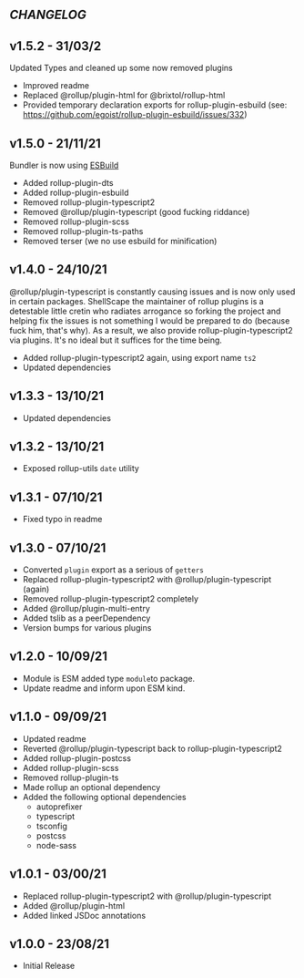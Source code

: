## _CHANGELOG_

## v1.5.2 - 31/03/2

Updated Types and cleaned up some now removed plugins

- Improved readme
- Replaced @rollup/plugin-html for @brixtol/rollup-html
- Provided temporary declaration exports for rollup-plugin-esbuild (see: https://github.com/egoist/rollup-plugin-esbuild/issues/332)

## v1.5.0 - 21/11/21

Bundler is now using [ESBuild](https://github.com/egoist/rollup-plugin-esbuild)

- Added rollup-plugin-dts
- Added rollup-plugin-esbuild
- Removed rollup-plugin-typescript2
- Removed @rollup/plugin-typescript (good fucking riddance)
- Removed rollup-plugin-scss
- Removed rollup-plugin-ts-paths
- Removed terser (we no use esbuild for minification)

## v1.4.0 - 24/10/21

@rollup/plugin-typescript is constantly causing issues and is now only used in certain packages. ShellScape the maintainer of rollup plugins is a detestable little cretin who radiates arrogance so forking the project and helping fix the issues is not something I would be prepared to do (because fuck him, that's why). As a result, we also provide rollup-plugin-typescript2 via plugins. It's no ideal but it suffices for the time being.

- Added rollup-plugin-typescript2 again, using export name `ts2`
- Updated dependencies

## v1.3.3 - 13/10/21

- Updated dependencies

## v1.3.2 - 13/10/21

- Exposed rollup-utils `date` utility

## v1.3.1 - 07/10/21

- Fixed typo in readme

## v1.3.0 - 07/10/21

- Converted `plugin` export as a serious of `getters`
- Replaced rollup-plugin-typescript2 with @rollup/plugin-typescript (again)
- Removed rollup-plugin-typescript2 completely
- Added @rollup/plugin-multi-entry
- Added tslib as a peerDependency
- Version bumps for various plugins

## v1.2.0 - 10/09/21

- Module is ESM added type `module`to package.
- Update readme and inform upon ESM kind.

## v1.1.0 - 09/09/21

- Updated readme
- Reverted @rollup/plugin-typescript back to rollup-plugin-typescript2
- Added rollup-plugin-postcss
- Added rollup-plugin-scss
- Removed rollup-plugin-ts
- Made rollup an optional dependency
- Added the following optional dependencies
  - autoprefixer
  - typescript
  - tsconfig
  - postcss
  - node-sass

## v1.0.1 - 03/00/21

- Replaced rollup-plugin-typescript2 with @rollup/plugin-typescript
- Added @rollup/plugin-html
- Added linked JSDoc annotations

## v1.0.0 - 23/08/21

- Initial Release
